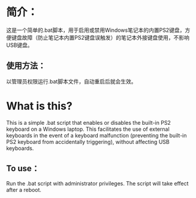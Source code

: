 <h1>简介：</h1>这是一个简单的.bat脚本，用于启用或禁用Windows笔记本的内置PS2键盘，方便键盘故障（防止笔记本内置PS2键盘误触发）的笔记本外接键盘使用，不影响USB键盘。

<h2>使用方法：</h2>以管理员权限运行.bat脚本文件，自动重启后就会生效。


<h1>What is this?</h1>This is a simple .bat script that enables or disables the built-in PS2 keyboard on a Windows laptop. This facilitates the use of external keyboards in the event of a keyboard malfunction (preventing the built-in PS2 keyboard from accidentally triggering), without affecting USB keyboards.

<h2>To use：</h2>Run the .bat script with administrator privileges. The script will take effect after a reboot.
